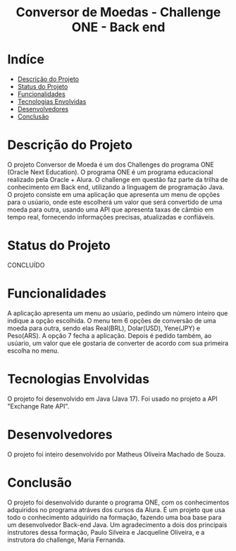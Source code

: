 # <h1 align="center"> Conversor de Moedas - Challenge ONE - Back end

# Indíce
* [Descrição do Projeto](#descrição-do-projeto)
* [Status do Projeto](#status-do-projeto)
* [Funcionalidades](#funcionalidades)
* [Tecnologias Envolvidas](#tecnologias-envolvidas)
* [Desenvolvedores](desenvolvedores)
* [Conclusão](conclusão)

# Descrição do Projeto
O projeto Conversor de Moeda é um dos Challenges do programa ONE (Oracle Next Education). O programa ONE é um programa educacional realizado pela Oracle + Alura.
O challenge em questão faz parte da trilha de conhecimento em Back end, utilizando a linguagem de programação Java. O projeto consiste em uma aplicação que apresenta um menu de opções
para o usúario, onde este escolherá um valor que será convertido de uma moeda para outra, usando uma API que apresenta taxas de câmbio em tempo real, fornecendo informações precisas, atualizadas
e confiáveis.

# Status do Projeto
CONCLUÍDO

# Funcionalidades
A aplicação apresenta um menu ao usúario, pedindo um número inteiro que indique a opção escolhida. O menu tem 6 opções de conversão de uma moeda para outra, sendo elas Real(BRL),
Dolar(USD), Yene(JPY) e Peso(ARS). A opção 7 fecha a aplicação. Depois é pedido também, ao usúario, um valor que ele gostaria de converter de acordo com sua primeira escolha no
menu.

# Tecnologias Envolvidas
O projeto foi desenvolvido em Java (Java 17). Foi usado no projeto a API "Exchange Rate API".

# Desenvolvedores
O projeto foi inteiro desenvolvido por Matheus Oliveira Machado de Souza.

# Conclusão
O projeto foi desenvolvido durante o programa ONE, com os conhecimentos adquiridos no programa atráves dos cursos da Alura. É um projeto que usa todo o conhecimento adquirido na formação,
fazendo uma boa base para um desenvolvedor Back-end Java.
Um agradecimento a dois dos principais instrutores dessa formação, Paulo Silveira e Jacqueline Oliveira, e a instrutora do challenge, Maria Fernanda.
